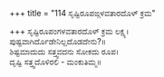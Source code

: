 +++
title = "114 ಸೃಷ್ಟಿರೂಪಙ್ಗಳವತಾರದೊಳ್ ಕ್ರಮ"

+++
ಸೃಷ್ಟಿರೂಪಂಗಳವತಾರದೊಳ್ ಕ್ರಮ ಲಕ್ಷ್ಯ।  
ಪುಷ್ಟವಾಗಿರ್ದೊಡೇನಿಲ್ಲದೊಡದೇನು?॥  
ಶಿಷ್ಟಮಾದುದು ಸತ್ತ್ವವದನು ಸೋಕದು ರೂಪ।  
ದೃಷ್ಟಿ ಸತ್ತ್ವದೊಳಿರಲಿ - ಮಂಕುತಿಮ್ಮ॥  
